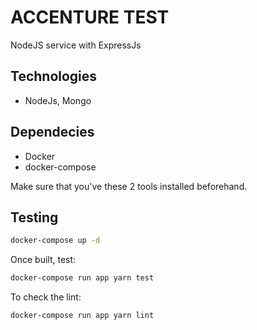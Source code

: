 # ACCENTURE TEST

NodeJS service with ExpressJs

## Technologies

- NodeJs, Mongo

## Dependecies

- Docker
- docker-compose

Make sure that you've these 2 tools installed beforehand.

## Testing

```bash
docker-compose up -d
```

Once built, test:

```bash
docker-compose run app yarn test
```

To check the lint:

```bash
docker-compose run app yarn lint
```

